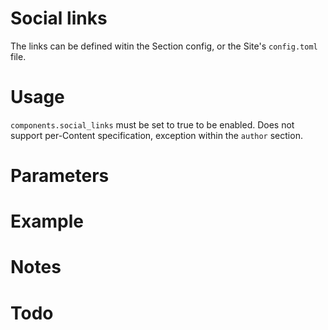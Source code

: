 
# Social links
The links can be defined witin the Section config, or the Site's `config.toml` file.

# Usage
`components.social_links` must be set to true to be enabled.
Does not support per-Content specification, exception within the `author` section.


# Parameters

# Example

# Notes

# Todo



